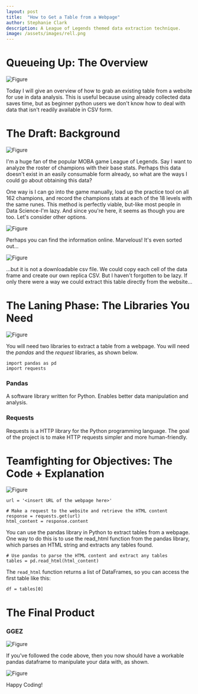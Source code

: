 ```yaml
---
layout: post
title:  "How to Get a Table from a Webpage"
author: Stephanie Clark
description: A League of Legends themed data extraction technique.
image: /assets/images/rell.png
---
```


# Queueing Up: The Overview

![Figure](https://technology.riotgames.com/sites/default/files/lcu_ui_ready_check.gif)

Today I will give an overview of how to grab an existing table from a website for use in data analysis. This is useful because using already collected data saves time, but as beginner python users we don't know how to deal with data that isn't readily available in CSV form.




# The Draft: Background

![Figure](https://assets.change.org/photos/5/pd/rq/TyPDRqCIMrGqZAB-800x450-noPad.jpg?1589776095)

I'm a huge fan of the popular MOBA game League of Legends. Say I want to analyze the roster of champions with their base stats. Perhaps this data doesn't exist in an easily consumable form already, so what are the ways I could go about obtaining this data?

One way is I can go into the game manually, load up the practice tool on all 162 champions, and record the champions stats at each of the 18 levels with the same runes. This method is perfectly viable, but-like most people in Data Science-I'm lazy. And since you're here, it seems as though you are too. Let's consider other options.

![Figure](https://i.stack.imgur.com/J66uz.png)

Perhaps you can find the information online. Marvelous! It's even sorted out...

![Figure](https://i.imgur.com/ngq1E56.png)

...but it is not a downloadable csv file. We could copy each cell of the data frame and create our own replica CSV. But I haven't forgotten to be lazy. If only there were a way we could extract this table directly from the website...




# The Laning Phase: The Libraries You Need

![Figure](https://miro.medium.com/max/1200/1*gON3peBAScOzoTRjZndloQ.jpeg)

You will need two libraries to extract a table from a webpage. You will need the *pandas* and the *request* libraries, as shown below.

```
import pandas as pd
import requests
```

### Pandas
A software library written for Python. Enables better data manipulation and analysis.

### Requests
Requests is a HTTP library for the Python programming language. The goal of the project is to make HTTP requests simpler and more human-friendly.





# Teamfighting for Objectives: The Code + Explanation

![Figure](https://i.ytimg.com/vi/cL8PnLrwk-g/maxresdefault.jpg)

```
url = '<insert URL of the webpage here>'

# Make a request to the website and retrieve the HTML content
response = requests.get(url)
html_content = response.content
```

You can use the pandas library in Python to extract tables from a webpage. One way to do this is to use the read_html function from the pandas library, which parses an HTML string and extracts any tables found.

```
# Use pandas to parse the HTML content and extract any tables
tables = pd.read_html(html_content)
```

The `read_html` function returns a list of DataFrames, so you can access the first table like this:

```
df = tables[0]
```


# The Final Product
### GGEZ

![Figure](https://cdn.sanity.io/images/ccckgjf9/production/9bb232cf222c6059cc960b9da174277016209bfb-1250x703.png?w=1920&h=1080&fit=max&auto=format)

If you've followed the code above, then you now should have a workable pandas dataframe to manipulate your data with, as shown.

![Figure](https://i.imgur.com/pwcp1ZP.png)

Happy Coding!